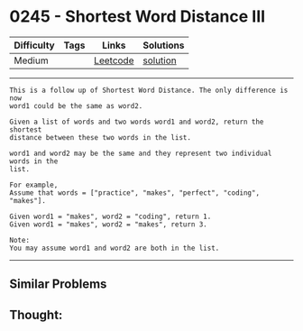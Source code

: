 # 0245 - Shortest Word Distance III

Difficulty  | Tags | Links | Solutions
----------- | ---- | ----- | -----
Medium |  | [Leetcode](https://leetcode.com/problems/shortest-word-distance-iii) | [solution](https://leetcode.com/problems/shortest-word-distance-iii/solution/)


-----------

```
This is a follow up of Shortest Word Distance. The only difference is now
word1 could be the same as word2.

Given a list of words and two words word1 and word2, return the shortest
distance between these two words in the list.

word1 and word2 may be the same and they represent two individual words in the
list.

For example,
Assume that words = ["practice", "makes", "perfect", "coding", "makes"].

Given word1 = "makes", word2 = "coding", return 1.
Given word1 = "makes", word2 = "makes", return 3.

Note:
You may assume word1 and word2 are both in the list.
```

-----------


## Similar Problems




## Thought:
